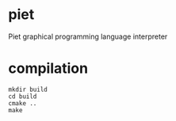piet
====

Piet graphical programming language interpreter

compilation
===========

    mkdir build
    cd build
    cmake ..
    make
